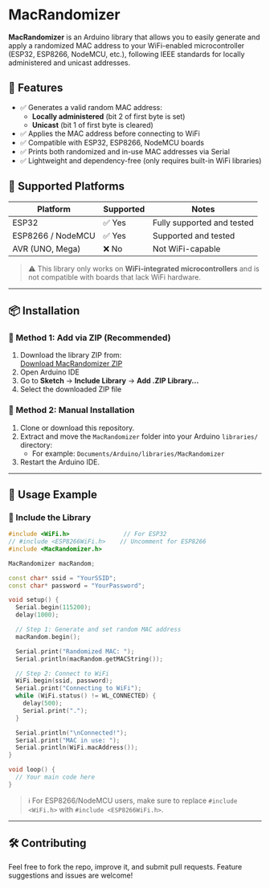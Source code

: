 # MacRandomizer

**MacRandomizer** is an Arduino library that allows you to easily generate and apply a randomized MAC address to your WiFi-enabled microcontroller (ESP32, ESP8266, NodeMCU, etc.), following IEEE standards for locally administered and unicast addresses.

## 🚀 Features

- ✅ Generates a valid random MAC address:
  - **Locally administered** (bit 2 of first byte is set)
  - **Unicast** (bit 1 of first byte is cleared)
- ✅ Applies the MAC address before connecting to WiFi
- ✅ Compatible with ESP32, ESP8266, NodeMCU boards
- ✅ Prints both randomized and in-use MAC addresses via Serial
- ✅ Lightweight and dependency-free (only requires built-in WiFi libraries)

## 🧠 Supported Platforms

| Platform          | Supported | Notes                      |
|-------------------|-----------|----------------------------|
| ESP32             | ✅ Yes     | Fully supported and tested |
| ESP8266 / NodeMCU | ✅ Yes     | Supported and tested       |
| AVR (UNO, Mega)   | ❌ No      | Not WiFi-capable           |

> ⚠️ This library only works on **WiFi-integrated microcontrollers** and is not compatible with boards that lack WiFi hardware.

---

## 📦 Installation

### 🔧 Method 1: Add via ZIP (Recommended)

1. Download the library ZIP from:  
   [Download MacRandomizer ZIP](https://github.com/muhpuc40/MacRandomizer/archive/refs/heads/main.zip)
2. Open Arduino IDE
3. Go to **Sketch** → **Include Library** → **Add .ZIP Library...**
4. Select the downloaded ZIP file

### 📂 Method 2: Manual Installation

1. Clone or download this repository.
2. Extract and move the `MacRandomizer` folder into your Arduino `libraries/` directory:
   - For example: `Documents/Arduino/libraries/MacRandomizer`
3. Restart the Arduino IDE.

---

## 📘 Usage Example

### 🔌 Include the Library

```cpp
#include <WiFi.h>               // For ESP32
// #include <ESP8266WiFi.h>    // Uncomment for ESP8266
#include <MacRandomizer.h>

MacRandomizer macRandom;

const char* ssid = "YourSSID";
const char* password = "YourPassword";

void setup() {
  Serial.begin(115200);
  delay(1000);

  // Step 1: Generate and set random MAC address
  macRandom.begin();

  Serial.print("Randomized MAC: ");
  Serial.println(macRandom.getMACString());

  // Step 2: Connect to WiFi
  WiFi.begin(ssid, password);
  Serial.print("Connecting to WiFi");
  while (WiFi.status() != WL_CONNECTED) {
    delay(500);
    Serial.print(".");
  }

  Serial.println("\nConnected!");
  Serial.print("MAC in use: ");
  Serial.println(WiFi.macAddress());
}

void loop() {
  // Your main code here
}
```

> ℹ️ For ESP8266/NodeMCU users, make sure to replace `#include <WiFi.h>` with `#include <ESP8266WiFi.h>`.

---

## 🛠 Contributing

Feel free to fork the repo, improve it, and submit pull requests. Feature suggestions and issues are welcome!
